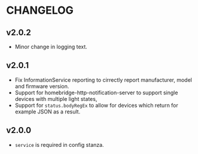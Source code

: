 CHANGELOG
=========

## v2.0.2
* Minor change in logging text.

## v2.0.1
* Fix InformationService reporting to cirrectly report manufacturer, model and firmware version.
* Support for homebridge-http-notification-server to support single devices with multiple light states,
* Support for `status.bodyRegEx` to allow for devices which return  for example JSON as a result.

## v2.0.0

* `service` is required in config stanza.